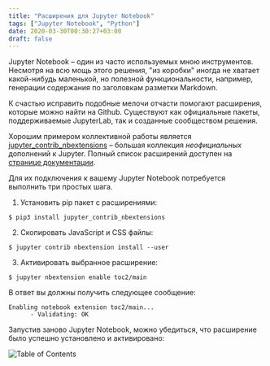 ```yaml
---
title: "Расширения для Jupyter Notebook"
tags: ["Jupyter Notebook", "Python"]
date: 2020-03-30T00:30:27+03:00
draft: false
---
```


Jupyter Notebook – один из часто используемых мною инструментов. Несмотря на всю мощь этого решения,
"из коробки" иногда не хватает какой-нибудь маленькой, но полезной функциональности, например,
генерации содержания по заголовкам разметки Markdown.

К счастью исправить подобные мелочи отчасти помогают расширения, которые можно найти на Github.
Существуют как официальные пакеты, поддерживаемые JupyterLab, так и созданные сообществом решения.
<!--more-->
Хорошим примером коллективной работы является [jupyter_contrib_nbextensions](https://github.com/ipython-contrib/jupyter_contrib_nbextensions) – большая коллекция _неофициальных_ дополнений к Jupyter.
Полный список расширений доступен на [странице документации](https://jupyter-contrib-nbextensions.readthedocs.io/en/latest/nbextensions.html).

Для их подключения к вашему Jupyter Notebook потребуется выполнить три простых шага.

1. Установить pip пакет с расширениями:

```shell
$ pip3 install jupyter_contrib_nbextensions
```

2. Скопировать JavaScript и CSS файлы:

```shell
$ jupyter contrib nbextension install --user
```

3. Активировать выбранное расширение:

```shell
$ jupyter nbextension enable toc2/main
```

В ответ вы должны получить следующее сообщение:

```shell
Enabling notebook extension toc2/main...
      - Validating: OK
```

Запустив заново Jupyter Notebook, можно убедиться, что расширение было успешно установлено и активировано:

![](/images/2020/toc2.png "Table of Contents")
